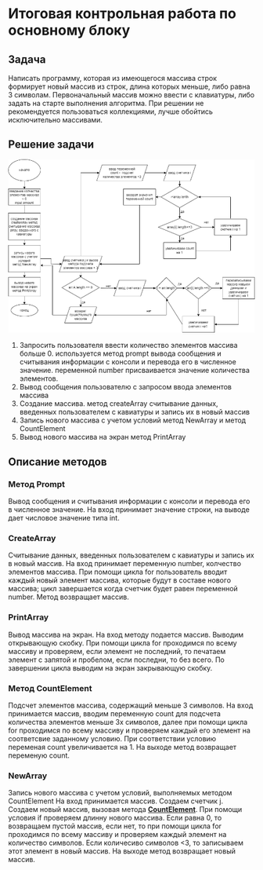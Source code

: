 # Итоговая контрольная работа по основному блоку

## Задача
Написать программу, которая из имеющегося массива строк формирует новый массив из строк, длина которых меньше, либо равна 3 символам. Первоначальный массив можно ввести с клавиатуры, либо задать на старте выполнения алгоритма. При решении не рекомендуется пользоваться коллекциями, лучше обойтись исключительно массивами.

## Решение задачи

![Блок схема](BlockScheme.png)

1. Запросить пользователя ввести количество элементов массива больше 0. используется метод prompt вывода сообщения и считывания информации с консоли и перевода его в численное значение. переменной number присваивается значение количества элементов.
2. Вывод сообщения пользователю с запросом ввода элементов массива
3. Создание массива. метод сreateArray считывание данных, введенных пользователем с кавиатуры и запись их в новый массив
4. Запись нового массива с учетом условий метод NewArray и метод СountElement
5. Вывод нового массива на экран метод PrintArray

## Описание методов

### Метод Prompt
Вывод сообщения и считывания информации с консоли и перевода его в численное значение. На вход принимает значение строки, на выводе дает числовое значение типа int.

### CreateArray
Cчитывание данных, введенных пользователем с кавиатуры и запись их в новый массив. На вход принимает переменную number, колчество элементов массива. При помощи цикла for пользователь вводит каждый новый элемент массива, которые будут в составе нового массива; цикл завершается когда счетчик будет равен переменной number. Метод возвращает массив.

### PrintArray
Вывод массива на экран. 
На вход методу подается массив. Выводим открывающую скобку. При помощи цикла for проходимся по всему массиву и проверяем, если элемент не последний, то печатаем элемент с запятой и пробелом, если последни, то без всего. По завершении цикла выводим на экран закрывающую скобку.

### Метод CountElement 
Подсчет элементов массива, содержащий меньше 3 символов. На вход принимается массив, вводим переменную count для подсчета количества элементов меньше 3х символов, далее при помощи цикла for проходимся по всему массиву и проверяем каждый его элемент на соответсвие заданному условию. При соответствии условию переменая count увеличивается на 1. На выходе метод возвращает переменую count.

### NewArray
Запись нового массива с учетом условий, выполняемых методом CountElement
На вход принимается массив. Создаем счетчик j. Создаем новый массив, вызовая метода **[CountElement](#countelement)**. При помощи условия if проверяем длинну нового массива. Если равна 0, то возвращаем пустой массив, если нет, то при помощи цикла for проходимся по всему массиву и проверяем каждый элемент на количество символов. Если количесиво символов <3, то записываем этот элемент в новый массив. На выходе метод возвращает новый массив.
